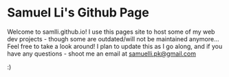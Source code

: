 # Samuel Li's Github Page
Welcome to samlli.github.io!  I use this pages site to host some of my web dev projects - though some are outdated/will not be maintained anymore...
Feel free to take a look around!  I plan to update this as I go along, and if you have any questions - shoot me an email at samuelli.pk@gmail.com

:)
